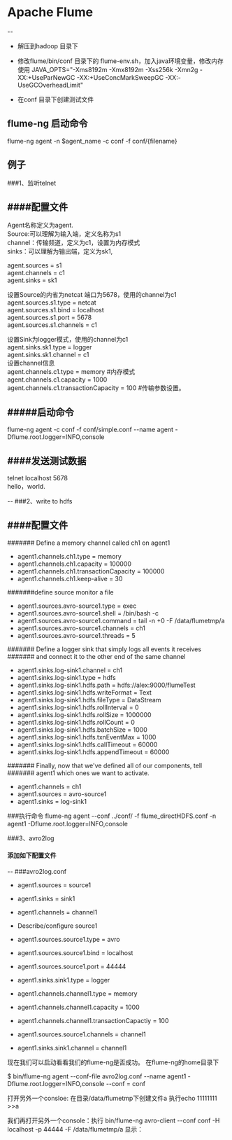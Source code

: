 # Apache Flume 
-- 
* 解压到hadoop 目录下 
* 修改flume/bin/conf 目录下的 flume-env.sh，加入java环境变量，修改内存使用
JAVA_OPTS="-Xms8192m -Xmx8192m -Xss256k -Xmn2g -XX:+UseParNewGC -XX:+UseConcMarkSweepGC -XX:-UseGCOverheadLimit"

* 在conf 目录下创建测试文件



## flume-ng 启动命令
flume-ng agent -n $agent_name -c conf -f conf/{filename}


## 例子

###1、监听telnet 

####配置文件
-- 
Agent名称定义为agent.   
Source:可以理解为输入端，定义名称为s1  
channel：传输频道，定义为c1，设置为内存模式  
sinks：可以理解为输出端，定义为sk1,  
  
agent.sources = s1    
agent.channels = c1  
agent.sinks = sk1  
  
设置Source的内省为netcat 端口为5678，使用的channel为c1  
agent.sources.s1.type = netcat  
agent.sources.s1.bind = localhost  
agent.sources.s1.port = 5678  
agent.sources.s1.channels = c1  
  
设置Sink为logger模式，使用的channel为c1  
agent.sinks.sk1.type = logger  
agent.sinks.sk1.channel = c1  
设置channel信息  
agent.channels.c1.type = memory #内存模式  
agent.channels.c1.capacity = 1000     
agent.channels.c1.transactionCapacity = 100 #传输参数设置。  

#####启动命令
-- 
flume-ng agent -c conf -f conf/simple.conf --name agent -Dflume.root.logger=INFO,console 


####发送测试数据
-- 
telnet localhost 5678  
hello，world. 

-- 
###2、write to hdfs

####配置文件
-- 
####### Define a memory channel called ch1 on agent1
* agent1.channels.ch1.type = memory
* agent1.channels.ch1.capacity = 100000
* agent1.channels.ch1.transactionCapacity = 100000
* agent1.channels.ch1.keep-alive = 30
 
 
#######define source monitor a file
* agent1.sources.avro-source1.type = exec
* agent1.sources.avro-source1.shell = /bin/bash -c
* agent1.sources.avro-source1.command = tail -n +0 -F /data/flumetmp/a
* agent1.sources.avro-source1.channels = ch1
* agent1.sources.avro-source1.threads = 5
 
####### Define a logger sink that simply logs all events it receives
####### and connect it to the other end of the same channel
* agent1.sinks.log-sink1.channel = ch1
* agent1.sinks.log-sink1.type = hdfs
* agent1.sinks.log-sink1.hdfs.path = hdfs://alex:9000/flumeTest
* agent1.sinks.log-sink1.hdfs.writeFormat = Text
* agent1.sinks.log-sink1.hdfs.fileType = DataStream
* agent1.sinks.log-sink1.hdfs.rollInterval = 0
* agent1.sinks.log-sink1.hdfs.rollSize = 1000000
* agent1.sinks.log-sink1.hdfs.rollCount = 0
* agent1.sinks.log-sink1.hdfs.batchSize = 1000
* agent1.sinks.log-sink1.hdfs.txnEventMax = 1000
* agent1.sinks.log-sink1.hdfs.callTimeout = 60000
* agent1.sinks.log-sink1.hdfs.appendTimeout = 60000
 
####### Finally, now that we've defined all of our components, tell
####### agent1 which ones we want to activate.
* agent1.channels = ch1
* agent1.sources = avro-source1
* agent1.sinks = log-sink1


###执行命令
flume-ng agent --conf ../conf/ -f flume_directHDFS.conf -n agent1 -Dflume.root.logger=INFO,console



###3、avro2log

#### 添加如下配置文件
-- 
###avro2log.conf

* agent1.sources = source1
* agent1.sinks = sink1
* agent1.channels = channel1
 
* Describe/configure source1
* agent1.sources.source1.type = avro
* agent1.sources.source1.bind = localhost
* agent1.sources.source1.port = 44444

* agent1.sinks.sink1.type = logger
* agent1.channels.channel1.type = memory
* agent1.channels.channel1.capacity = 1000
* agent1.channels.channel1.transactionCapactiy = 100
* agent1.sources.source1.channels = channel1
* agent1.sinks.sink1.channel = channel1

现在我们可以启动看看我们的flume-ng是否成功。
在flume-ng的home目录下

$ bin/flume-ng agent --conf-file avro2log.conf --name agent1 -Dflume.root.logger=INFO,console --conf = conf

打开另外一个consloe:
在目录/data/flumetmp下创建文件a
执行echo 11111111 >>a
 
我们再打开另外一个console：执行 
bin/flume-ng avro-client --conf conf -H localhost -p 44444 -F /data/flumetmp/a
显示：